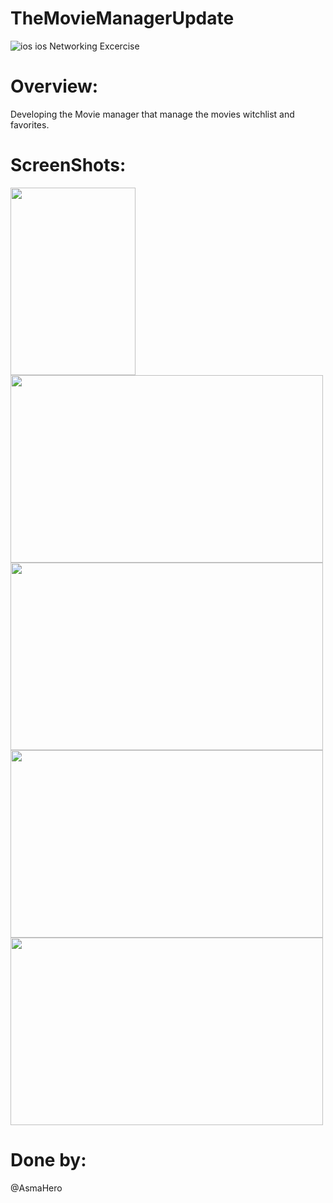# TheMovieManagerUpdate
![ios](https://user-images.githubusercontent.com/48783969/59655094-cc02ab80-91a1-11e9-885c-94199339fc21.png)
ios Networking Excercise 

# Overview:
Developing the Movie manager that manage the movies witchlist and favorites. 

# ScreenShots:

<img src="https://user-images.githubusercontent.com/48783969/59664779-5eaf4480-91ba-11e9-98a3-258aecd6d44b.png" width="200" height="300"> <img src="https://user-images.githubusercontent.com/48783969/59664794-64a52580-91ba-11e9-98a6-09b4d25d1bfc.png" width="500" height="300"> <img src="https://user-images.githubusercontent.com/48783969/59664802-67a01600-91ba-11e9-9e79-b9a4572949c9.png" width="500" height="300"> <img src="https://user-images.githubusercontent.com/48783969/59664809-6bcc3380-91ba-11e9-8b2b-b9c15e392d7c.png" width="500" height="300">
<img src="https://user-images.githubusercontent.com/48783969/59664824-71297e00-91ba-11e9-85a2-9e9cb6d60832.png" width="500" height="300">



# Done by:
@AsmaHero
